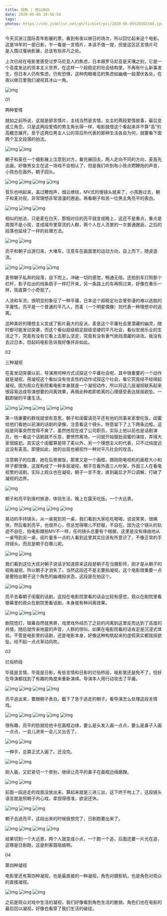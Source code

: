 ```yaml
---
title: 视角 | 夜以继日
date: 2020-05-05 18:56:54
tags:
photos: https://cdn.jsdelivr.net/gh/tickiet/pic/2020-05-05%20165348.jpg
---
```


今天买浙江国际青年影展的票，看到有夜以继日的场次，所以回忆起来这个电影。这是18年的一部日影，乍一看是一言情片，本该不值一提，但是这区区言情片可是入围过戛纳影展，总该有些非凡之处。


上次已经在电影里感受过罗马尼亚人的焦虑，日本跟罗马尼亚是天壤之别，它是一个高度发达的资本主义世界，在这样一个超稳定的社会结构里，不再有什么新事发生，但日本人仍有焦虑，仍有恐惧，这种肉眼难见的焦虑如幽魂一般潜伏各处，在夜以继日里我们凝视其冰山一角。

![img](https://cdn.jsdelivr.net/gh/tickiet/pic/2020-05-05%20165330.jpg)

01

两种爱情


就如之前所说，这就是部言情片，主线当然是言情，女主的两段爱情故事，最后变成三角恋，只是这两段爱情的男主角长得一样，电影就借这个看起来并不算“高”的高概念展开。至于这两位男主人公的背后所代表的那种生活各自为何，就要看下面两个互文段落的拍法。

![img](https://cdn.jsdelivr.net/gh/tickiet/pic/2020-05-05%20165334.jpg)
![img](https://cdn.jsdelivr.net/gh/tickiet/pic/2020-05-05%20165338.jpg)

朝子和麦在一个摄影展上注意到对方，看完展回去，两人走向不同的方向，麦首先出画，好像男女主在这一场戏不会相认了，但是我们听到有小孩点燃鞭炮的声音，小孩也在画外，朝子回头。

![img](https://cdn.jsdelivr.net/gh/tickiet/pic/2020-05-05%20165341.jpg)
![img](https://cdn.jsdelivr.net/gh/tickiet/pic/2020-05-05%20165344.jpg)
![img](https://cdn.jsdelivr.net/gh/tickiet/pic/2020-05-05%20165348.jpg)
![img](https://cdn.jsdelivr.net/gh/tickiet/pic/2020-05-05%20165351.jpg)

音乐也响起来，盖过鞭炮声，烟云缭绕，MV式的慢镜头就来了，小孩跑过去，朝子和麦对视，非常理想非常浪漫的邂逅。再看朝子和另一位男主角亮平的表白。

![img](https://cdn.jsdelivr.net/gh/tickiet/pic/2020-05-05%20165357.jpg)
![img](https://cdn.jsdelivr.net/gh/tickiet/pic/2020-05-05%20165400.jpg)
![img](https://cdn.jsdelivr.net/gh/tickiet/pic/2020-05-05%20165413.jpg)

相似的拍法，只是麦在白天，那相对应的亮平就变成晚上，这还不是重点，重点是周围不是小孩，变成城市里穿流的人群，两个人在人流里的一次普通邂逅，之后的段落也延续了一样的处理方法。

![img](https://cdn.jsdelivr.net/gh/tickiet/pic/2020-05-05%20165416.jpg)
![img](https://cdn.jsdelivr.net/gh/tickiet/pic/2020-05-05%20165420.jpg)

亮平和朝子出游归来，大堵车，注意车在画面里的运动方向，自上而下，随波逐流。

![img](https://cdn.jsdelivr.net/gh/tickiet/pic/2020-05-05%20165423.jpg)
![img](https://cdn.jsdelivr.net/gh/tickiet/pic/2020-05-05%20165429.jpg)
![img](https://cdn.jsdelivr.net/gh/tickiet/pic/2020-05-05%20165432.jpg)
![img](https://cdn.jsdelivr.net/gh/tickiet/pic/2020-05-05%20165436.jpg)

麦带朝子私奔的段落，自下而上，冲破一切的感觉，畅通无阻，还拍到车灯照那个栏杆，影子拉出的线条扇子一样打开来，另一条路上的车再照过来，好像在奏乐一样，简直算个小奇观了。


人流和车流，很明显的象征了一种平庸，日本这个超稳定社会里弥漫的难以逃脱的平庸性，亮平是一个普通的平凡人，而麦（一个明星偶像）则代表一种理想中的逃离。


这种美好的理想主义变成了影片最大的反派，麦是这个平庸社会里潜藏的幽灵，随时都可能发动突袭，而这个看似超级稳定超级坚硬的平凡社会，看似安居乐业的生活之下，究竟有没有它看上去那么坚定，究竟有没有勇气抵挡潜藏的进攻。我没有去过日本，但起码电影告诉我好像并非如此。


02

三种凝视


在麦发动突袭以前，导演用何种方式试探这个平庸社会呢，其中很重要的一个动作就是凝视，用凝视这个看似没有攻击性的动作试探这个社会，看它究竟经不经得起凝视。因为观众在影院看电影本身就是一个凝视动作，所以将这几层凝视联系起来很容易达成导演想要的间离效果，再用此种若即若离的心理感受表达摇摇欲坠、一戳即破的平庸生活。

![img](https://cdn.jsdelivr.net/gh/tickiet/pic/2020-05-05%20165439.jpg)
![img](https://cdn.jsdelivr.net/gh/tickiet/pic/2020-05-05%20165442.jpg)
![img](https://cdn.jsdelivr.net/gh/tickiet/pic/2020-05-05%20165445.jpg)
![img](https://cdn.jsdelivr.net/gh/tickiet/pic/2020-05-05%20165449.jpg)
![img](https://cdn.jsdelivr.net/gh/tickiet/pic/2020-05-05%20165452.jpg)

第一场重要的群戏就很有意思，朝子和闺蜜请亮平还有他的同事来家里吃饭，闺蜜给他们看她以前演的话剧的录像，注意看这个镜头，特意留下了上下两条边框。这段是同事突然觉得不爽了，虽然他现在成了公司职员，实际上他以前也是话剧演员，他一看这个话剧就不乐意，要愤然离场，一问就开始狠批闺蜜的演技，弄得大家很尴尬。其实这个闺蜜算是除了麦以外，另一个理想主义的代表，只不过纯度远远没有麦高，即便如此，她的出现也被视作一种对平凡社会的攻击。


注意朝子的位置，她在后景做饭，那里又是一个画框，跟刚刚电视机的画框大小和样子都很像，这就构成了一种多层凝视，朝子在看外面三人吵架，外面三人在看电视里的话剧，实际上观众也在凝视，朝子一言不发，直到最后才开口调解，打破了凝视的边界。

![img](https://cdn.jsdelivr.net/gh/tickiet/pic/2020-05-05%20165456.jpg)

朝子和亮平到渔村旅游，体验生活，晚上在露天吃饭。一个大远景。

![img](https://cdn.jsdelivr.net/gh/tickiet/pic2/2020-05-05%20165459.jpg)
![img](https://cdn.jsdelivr.net/gh/tickiet/pic2/2020-05-05%20165503.jpg)
![img](https://cdn.jsdelivr.net/gh/tickiet/pic2/2020-05-05%20165509.jpg)
![img](https://cdn.jsdelivr.net/gh/tickiet/pic2/2020-05-05%20165517.jpg)
![img](https://cdn.jsdelivr.net/gh/tickiet/pic2/2020-05-05%20165520.jpg)

晃动的手持镜头，从一桌晃到另一桌，我们看到大家吃吃喝喝，说说笑笑，很痛快，然后看到亮平，也很开心，但总觉得哪儿不舒服，不自在。因为这个镜头的轨迹不自在，拍电影跟拍MV不一样，任何镜头总要有个根据，这里是没有缘由地从一桌甩到另一桌，阅片量多一点的人看到这里其实应该有所意识了，不像正常的手持镜头。而且是朝子在哪儿呢。

![img](https://cdn.jsdelivr.net/gh/tickiet/pic2/2020-05-05%20165523.jpg)
![img](https://cdn.jsdelivr.net/gh/tickiet/pic2/2020-05-05%20165527.jpg)

我们看到这位大叔对朝子说话才知道原来这段是朝子在当摄影师，刚才是从朝子的视角凝视，所以朝子才消失了。当然这段还不是主要拍凝视，这个电影很重要一点是要拍出朝子这个角色的幽魂般状态，这段是在拍这个。

![img](https://cdn.jsdelivr.net/gh/tickiet/pic2/2020-05-05%20165530.jpg)
![img](https://cdn.jsdelivr.net/gh/tickiet/pic2/2020-05-05%20165534.jpg)

亮平去看朝子闺蜜的话剧，这段在电影院里看的话会比较有感觉，观众在剧院里看银幕里的观众在剧院里看话剧，本身就有种间离效果。

![img](https://cdn.jsdelivr.net/gh/tickiet/pic2/2020-05-05%20165537.jpg)
![img](https://cdn.jsdelivr.net/gh/tickiet/pic2/2020-05-05%20165541.jpg)
![img](https://cdn.jsdelivr.net/gh/tickiet/pic2/2020-05-05%20165547.jpg)

剧院熄灯，银幕自然就黑屏，戏里戏外经历了之前的间离到这里反而达到了高度的共情，随后就传来地震的声音，人群的惊叫，如果在电影院看的话肯定是沉浸式体验。不管是电影里的话剧，还是电影本身，好像这种构筑起来的虚假真实都摇摇欲坠，经不起一点点草动风吹。


03

烂俗桥段


毕竟是言情，毕竟是日影，有些言情和日影的烂俗桥段，电影里还是免不了，但好在导演都找到了有趣的角度来重新演绎。导演本人用行动攻击了平庸。

![img](https://cdn.jsdelivr.net/gh/tickiet/pic2/2020-05-05%20165552.jpg)
![img](https://cdn.jsdelivr.net/gh/tickiet/pic2/2020-05-05%20165556.jpg)
![img](https://cdn.jsdelivr.net/gh/tickiet/pic2/2020-05-05%20165600.jpg)
![img](https://cdn.jsdelivr.net/gh/tickiet/pic2/2020-05-05%20165604.jpg)

亮平追出来，要跟朝子表白，截下了急于逃走的朝子。看导演怎么处理这段言情戏。

![img](https://cdn.jsdelivr.net/gh/tickiet/pic2/2020-05-05%20165607.jpg)
![img](https://cdn.jsdelivr.net/gh/tickiet/pic2/2020-05-05%20165610.jpg)
![img](https://cdn.jsdelivr.net/gh/tickiet/pic2/2020-05-05%20165613.jpg)
![img](https://cdn.jsdelivr.net/gh/tickiet/pic2/2020-05-05%20165617.jpg)
![img](https://cdn.jsdelivr.net/gh/tickiet/pic2/2020-05-05%20165621.jpg)

很有趣，亮平的脸就给他卡在画框边缘，要么是头发入画一点点，要么是鼻子入画一点点，一会儿进来一会儿又出去了。

![img](https://cdn.jsdelivr.net/gh/tickiet/pic2/2020-05-05%20165625.jpg)
![img](https://cdn.jsdelivr.net/gh/tickiet/pic2/2020-05-05%20165628.jpg)

一伸手，总算正式入画了。还没完。

![img](https://cdn.jsdelivr.net/gh/tickiet/pic2/2020-05-05%20165632.jpg)
![img](https://cdn.jsdelivr.net/gh/tickiet/pic2/2020-05-05%20165635.jpg)

刚入画，又赶紧切一个景别，继续让亮平的鼻子在画框边缘磨蹭。

![img](https://cdn.jsdelivr.net/gh/tickiet/pic2/2020-05-05%20165639.jpg)
![img](https://cdn.jsdelivr.net/gh/tickiet/pic2/2020-05-05%20165642.jpg)

前面一段逃走的戏我没放出来，算起来就是三进三出，这下终于吻上了，这段镜头语言就是照朝子内心戏，拿捏得很准，欲说还休。

![img](https://cdn.jsdelivr.net/gh/tickiet/pic2/2020-05-05%20165645.jpg)
![img](https://cdn.jsdelivr.net/gh/tickiet/pic2/2020-05-05%20165649.jpg)
![img](https://cdn.jsdelivr.net/gh/tickiet/pic2/2020-05-05%20165652.jpg)

朝子去追亮平，这段出来的时候我想完了，日剧跑要出来了。

![img](https://cdn.jsdelivr.net/gh/tickiet/pic2/2020-05-05%20165659.jpg)
![img](https://cdn.jsdelivr.net/gh/tickiet/pic2/2020-05-05%20165703.jpg)
![img](https://cdn.jsdelivr.net/gh/tickiet/pic2/2020-05-05%20165717.jpg)
![img](https://cdn.jsdelivr.net/gh/tickiet/pic2/2020-05-05%20165729.jpg)

结果切到一个大远景，两个人就变成小点，一个跑一个追，后面还要一片光在追，这哪是日剧跑，这是刺客聂隐娘啊。


04

第四种凝视

电影里还有第四种凝视，也是最直接的一种凝视，角色对摄影机，也是角色对观众的直接凝视。

![img](https://cdn.jsdelivr.net/gh/tickiet/pic2/2020-05-05%20165732.jpg)
![img](https://cdn.jsdelivr.net/gh/tickiet/pic2/2020-05-05%20165735.jpg)
![img](https://cdn.jsdelivr.net/gh/tickiet/pic2/2020-05-05%20165739.jpg)

之前是观众对戏中生活的凝视，我们好像看到角色生活的脆弱，角色们也在电影的最后回以凝视，好像也看穿了我们生活的破绽。



